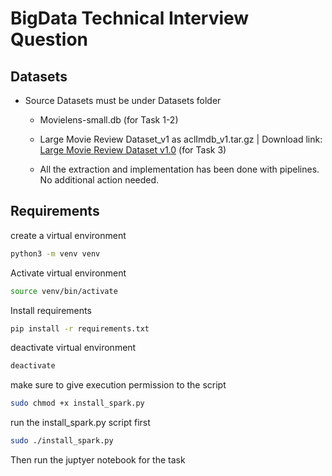 # BigData Technical Interview Question

## Datasets

- Source Datasets must be under Datasets folder

  - Movielens-small.db (for Task 1-2)
  - Large Movie Review Dataset_v1 as aclImdb_v1.tar.gz | Download link: [Large Movie Review Dataset v1.0](http://ai.stanford.edu/~amaas/data/sentiment/aclImdb_v1.tar.gz) (for Task 3)

  - All the extraction and implementation has been done with pipelines. No additional action needed.

## Requirements

create a virtual environment

```bash
python3 -m venv venv
```

Activate virtual environment

```bash
source venv/bin/activate
```

Install requirements

```bash
pip install -r requirements.txt
```

deactivate virtual environment

```bash
deactivate
```

make sure to give execution permission to the script

```bash
sudo chmod +x install_spark.py
```

run the install_spark.py script first 

```bash
sudo ./install_spark.py
```

Then run the juptyer notebook for the task



